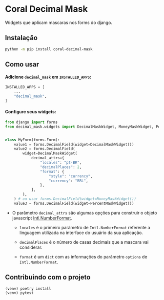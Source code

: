 # Coral Decimal Mask

Widgets que aplicam mascaras nos forms do django.

## Instalação

```sh
python -m pip install coral-decimal-mask
```

## Como usar

#### Adicione `decimal_mask` em `INSTALLED_APPS`:

```py
INSTALLED_APPS = [
    ...
    "decimal_mask",
]
```

#### Configure seus widgets: 

```py
from django import forms
from decimal_mask.widgets import DecimalMaskWidget, MoneyMaskWidget, PercentMaskWidget


class MyForm(forms.Form):
    value1 = forms.DecimalField(widget=DecimalMaskWidget())
    value2 = forms.DecimalField(
        widget=DecimalMaskWidget(
            decimal_attrs={
                "locales": "pt-BR",
                "decimalPlaces": 2,
                "format": {
                    "style": "currency",
                    "currency": "BRL",
                },
            },
        ),
    ) # ou usar forms.DecimalField(widget=MoneyMaskWidget())
    value3 = forms.DecimalField(widget=PercentMaskWidget())
```

- O parâmetro `decimal_attrs` são algumas opções para construir o objeto javascript [Intl.NumberFormat](https://developer.mozilla.org/pt-BR/docs/Web/JavaScript/Reference/Global_Objects/Intl/NumberFormat).

  - `locales` é o primeiro parâmetro de `Intl.NumberFormat` referente a linguagem utilizada na interface do usuário da sua aplicação.

  - `decimalPlaces` é o número de casas decimais que a mascara vai considerar.

  - `format` é um `dict` com as informações do parâmetro `options` de `Intl.NumberFormat`.


## Contribuindo com o projeto

```py
(venv) poetry install
(venv) pytest
```
